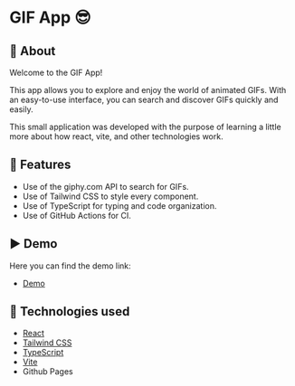 # GIF App 😎

## 🎯 About
Welcome to the GIF App!

This app allows you to explore and enjoy the world of animated GIFs. With an easy-to-use interface, you can search and discover GIFs quickly and easily.

This small application was developed with the purpose of learning a little more about how react, vite, and other technologies work.

## 🤖 Features
- Use of the giphy.com API to search for GIFs.
- Use of Tailwind CSS to style every component.
- Use of TypeScript for typing and code organization.
- Use of GitHub Actions for CI.

## ▶️ Demo

Here you can find the demo link:

- [Demo](https://lumalisan.github.io/gif-expert-vite/)

## :rocket: Technologies used

- [React](https://reactjs.org/)
- [Tailwind CSS](https://tailwindcss.com/)
- [TypeScript](https://www.typescriptlang.org/)
- [Vite](https://vitejs.dev/)
- Github Pages
